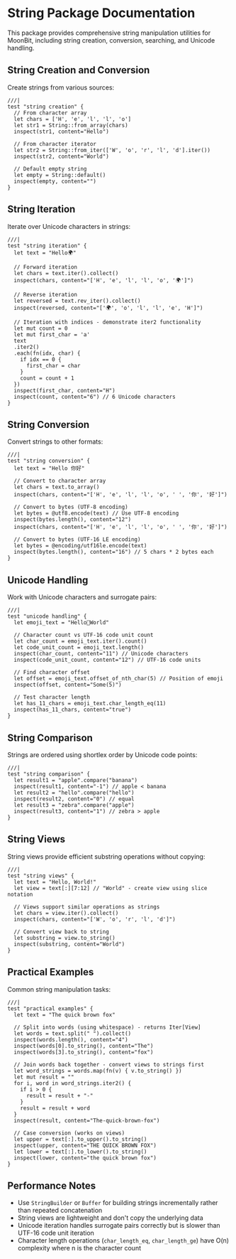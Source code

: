 # String Package Documentation

This package provides comprehensive string manipulation utilities for MoonBit,
including string creation, conversion, searching, and Unicode handling.

## String Creation and Conversion

Create strings from various sources:

```moonbit
///|
test "string creation" {
  // From character array
  let chars = ['H', 'e', 'l', 'l', 'o']
  let str1 = String::from_array(chars)
  inspect(str1, content="Hello")

  // From character iterator
  let str2 = String::from_iter(['W', 'o', 'r', 'l', 'd'].iter())
  inspect(str2, content="World")

  // Default empty string
  let empty = String::default()
  inspect(empty, content="")
}
```

## String Iteration

Iterate over Unicode characters in strings:

```moonbit
///|
test "string iteration" {
  let text = "Hello🌍"

  // Forward iteration
  let chars = text.iter().collect()
  inspect(chars, content="['H', 'e', 'l', 'l', 'o', '🌍']")

  // Reverse iteration
  let reversed = text.rev_iter().collect()
  inspect(reversed, content="['🌍', 'o', 'l', 'l', 'e', 'H']")

  // Iteration with indices - demonstrate iter2 functionality
  let mut count = 0
  let mut first_char = 'a'
  text
  .iter2()
  .each(fn(idx, char) {
    if idx == 0 {
      first_char = char
    }
    count = count + 1
  })
  inspect(first_char, content="H")
  inspect(count, content="6") // 6 Unicode characters
}
```

## String Conversion

Convert strings to other formats:

```moonbit
///|
test "string conversion" {
  let text = "Hello 你好"

  // Convert to character array
  let chars = text.to_array()
  inspect(chars, content="['H', 'e', 'l', 'l', 'o', ' ', '你', '好']")

  // Convert to bytes (UTF-8 encoding)
  let bytes = @utf8.encode(text) // Use UTF-8 encoding
  inspect(bytes.length(), content="12")
  inspect(chars, content="['H', 'e', 'l', 'l', 'o', ' ', '你', '好']")

  // Convert to bytes (UTF-16 LE encoding)
  let bytes = @encoding/utf16le.encode(text)
  inspect(bytes.length(), content="16") // 5 chars * 2 bytes each
}
```

## Unicode Handling

Work with Unicode characters and surrogate pairs:

```moonbit
///|
test "unicode handling" {
  let emoji_text = "Hello🤣World"

  // Character count vs UTF-16 code unit count
  let char_count = emoji_text.iter().count()
  let code_unit_count = emoji_text.length()
  inspect(char_count, content="11") // Unicode characters
  inspect(code_unit_count, content="12") // UTF-16 code units

  // Find character offset
  let offset = emoji_text.offset_of_nth_char(5) // Position of emoji
  inspect(offset, content="Some(5)")

  // Test character length
  let has_11_chars = emoji_text.char_length_eq(11)
  inspect(has_11_chars, content="true")
}
```

## String Comparison

Strings are ordered using shortlex order by Unicode code points:

```moonbit
///|
test "string comparison" {
  let result1 = "apple".compare("banana")
  inspect(result1, content="-1") // apple < banana
  let result2 = "hello".compare("hello")
  inspect(result2, content="0") // equal
  let result3 = "zebra".compare("apple")
  inspect(result3, content="1") // zebra > apple
}
```

## String Views

String views provide efficient substring operations without copying:

```moonbit
///|
test "string views" {
  let text = "Hello, World!"
  let view = text[:][7:12] // "World" - create view using slice notation

  // Views support similar operations as strings
  let chars = view.iter().collect()
  inspect(chars, content="['W', 'o', 'r', 'l', 'd']")

  // Convert view back to string
  let substring = view.to_string()
  inspect(substring, content="World")
}
```

## Practical Examples

Common string manipulation tasks:

```moonbit
///|
test "practical examples" {
  let text = "The quick brown fox"

  // Split into words (using whitespace) - returns Iter[View]
  let words = text.split(" ").collect()
  inspect(words.length(), content="4")
  inspect(words[0].to_string(), content="The")
  inspect(words[3].to_string(), content="fox")

  // Join words back together - convert views to strings first
  let word_strings = words.map(fn(v) { v.to_string() })
  let mut result = ""
  for i, word in word_strings.iter2() {
    if i > 0 {
      result = result + "-"
    }
    result = result + word
  }
  inspect(result, content="The-quick-brown-fox")

  // Case conversion (works on views)
  let upper = text[:].to_upper().to_string()
  inspect(upper, content="THE QUICK BROWN FOX")
  let lower = text[:].to_lower().to_string()
  inspect(lower, content="the quick brown fox")
}
```

## Performance Notes

- Use `StringBuilder` or `Buffer` for building strings incrementally rather than
  repeated concatenation
- String views are lightweight and don't copy the underlying data
- Unicode iteration handles surrogate pairs correctly but is slower than UTF-16
  code unit iteration
- Character length operations (`char_length_eq`, `char_length_ge`) have O(n)
  complexity where n is the character count
